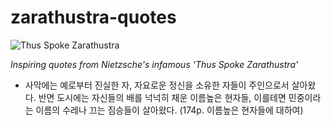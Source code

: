 zarathustra-quotes
==================
![Thus Spoke Zarathustra](https://images.contentreserve.com/ImageType-400/1219-1/69E/1A3/67/%7B69E1A367-07E1-4FD8-A3FC-3F8E8844561D%7DImg400.jpg)  

*Inspiring quotes from Nietzsche's infamous 'Thus Spoke Zarathustra'*

- 사막에는 예로부터 진실한 자, 자요로운 정신을 소유한 자들이 주인으로서 살아왔다. 반면 도시에는 자신들의 배를 넉넉히 채운 이름높은 현자들, 이를테면 민중이라는 이름의 수레나 끄는 짐승들이 살아왔다. (174p. 이름높은 현자들에 대하여)
